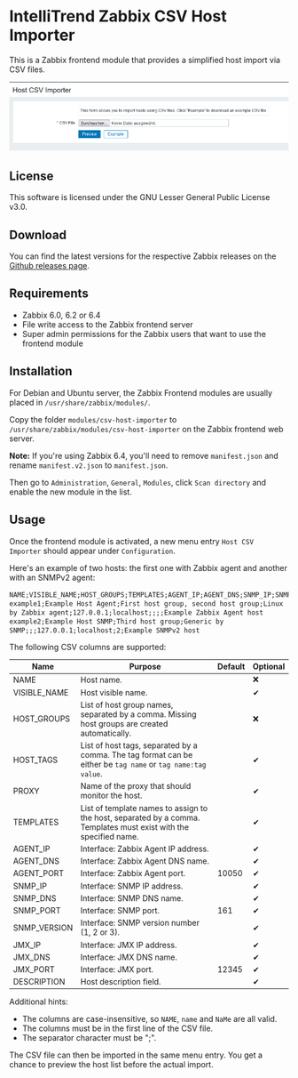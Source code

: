 # IntelliTrend Zabbix CSV Host Importer

This is a Zabbix frontend module that provides a simplified host import via CSV files.

![csv-host-importer](./images/csv-host-importer.png)

## License

This software is licensed under the GNU Lesser General Public License v3.0.

## Download

You can find the latest versions for the respective Zabbix releases on the [Github releases page](https://github.com/intellitrend/zabbix-csv-host-import-module/releases).

## Requirements

- Zabbix 6.0, 6.2 or 6.4
- File write access to the Zabbix frontend server
- Super admin permissions for the Zabbix users that want to use the frontend module

## Installation

For Debian and Ubuntu server, the Zabbix Frontend modules are usually placed in ``/usr/share/zabbix/modules/``.

Copy the folder `modules/csv-host-importer` to `/usr/share/zabbix/modules/csv-host-importer` on the Zabbix frontend web server.

**Note:** If you're using Zabbix 6.4, you'll need to remove `manifest.json` and rename `manifest.v2.json` to `manifest.json`.

Then go to `Administration`, `General`, `Modules`, click `Scan directory` and enable the new module in the list.

## Usage

Once the frontend module is activated, a new menu entry `Host CSV Importer` should appear under `Configuration`.

Here's an example of two hosts: the first one with Zabbix agent and another with an SNMPv2 agent:
```
NAME;VISIBLE_NAME;HOST_GROUPS;TEMPLATES;AGENT_IP;AGENT_DNS;SNMP_IP;SNMP_DNS;SNMP_VERSION;DESCRIPTION
example1;Example Host Agent;First host group, second host group;Linux by Zabbix agent;127.0.0.1;localhost;;;;Example Zabbix Agent host
example2;Example Host SNMP;Third host group;Generic by SNMP;;;127.0.0.1;localhost;2;Example SNMPv2 host
```

The following CSV columns are supported:

| Name         | Purpose                                                      | Default | Optional |
| ------------ | ------------------------------------------------------------ | ------- | -------- |
| NAME         | Host name.                                                   |         | ❌        |
| VISIBLE_NAME | Host visible name.                                           |         | ✔        |
| HOST_GROUPS  | List of host group names, separated by a comma. Missing host groups are created automatically. |         | ❌        |
| HOST_TAGS    | List of host tags, separated by a comma. The tag format can be either be ``tag name`` or ``tag name:tag value``. |         | ✔        |
| PROXY        | Name of the proxy that should monitor the host.              |         | ✔        |
| TEMPLATES    | List of template names to assign to the host, separated by a comma. Templates must exist with the specified name. |         | ✔        |
| AGENT_IP     | Interface: Zabbix Agent IP address.                          |         | ✔        |
| AGENT_DNS    | Interface: Zabbix Agent DNS name.                            |         | ✔        |
| AGENT_PORT   | Interface: Zabbix Agent port.                                | 10050   | ✔        |
| SNMP_IP      | Interface: SNMP IP address.                                  |         | ✔        |
| SNMP_DNS     | Interface: SNMP DNS name.                                    |         | ✔        |
| SNMP_PORT    | Interface: SNMP port.                                        | 161     | ✔        |
| SNMP_VERSION | Interface: SNMP version number (1, 2 or 3).                  |         | ✔        |
| JMX_IP       | Interface: JMX IP address.                                   |         | ✔        |
| JMX_DNS      | Interface: JMX DNS name.                                     |         | ✔        |
| JMX_PORT     | Interface: JMX port.                                         | 12345   | ✔        |
| DESCRIPTION  | Host description field.                                      |         | ✔        |

Additional hints:

* The columns are case-insensitive, so ``NAME``, ``name`` and ``NaMe`` are all valid.
* The columns must be in the first line of the CSV file.
* The separator character must be ";".

The CSV file can then be imported in the same menu entry. You get a chance to preview the host list before the actual import.

